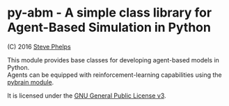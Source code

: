 # py-abm - A simple class library for Agent-Based Simulation in Python

(C) 2016 [Steve Phelps](http://sphelps.net)

This module provides base classes for developing agent-based models in Python.  
Agents can be equipped with reinforcement-learning capabilities
using the [pybrain module](http://pybrain.org/).

It is licensed under the [GNU General Public License v3](https://www.gnu.org/licenses/gpl-3.0.html).

